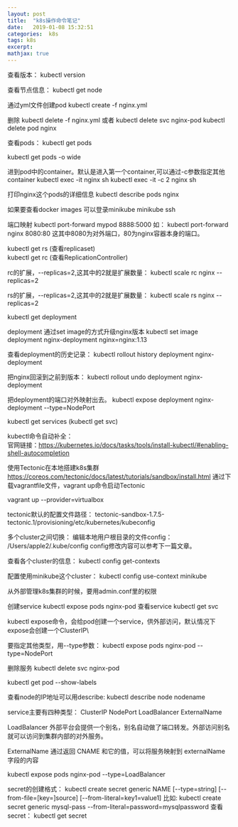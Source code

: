 ```yaml
---
layout: post
title:  "k8s操作命令笔记"
date:   2019-01-08 15:32:51
categories:  k8s
tags: k8s
excerpt: 
mathjax: true
---
```


查看版本：
kubectl version

查看节点信息：
kubectl get node

通过yml文件创建pod
kubectl create -f nginx.yml

删除
kubectl delete -f nginx.yml
或者
kubectl delete svc nginx-pod
kubectl delete pod nginx

查看pods：
kubectl get pods

kubectl get pods -o wide

进到pod中的container。默认是进入第一个container,可以通过-c参数指定其他container
kubectl exec -it nginx sh
kubectl exec -it -c 2 nginx sh

打印nginx这个pods的详细信息
kubectl describe pods nginx

如果要查看docker images 可以登录minikube
minikube ssh

端口映射
kubectl port-forward mypod 8888:5000
如：
kubectl port-forward nginx 8080:80
这其中8080为对外端口，80为nginx容器本身的端口。


kubectl get rs  (查看replicaset)  
kubectl get rc  (查看ReplicationController)

rc的扩展，--replicas=2,这其中的2就是扩展数量：
kubectl scale rc nginx --replicas=2

rs的扩展，--replicas=2,这其中的2就是扩展数量：
kubectl scale rs nginx --replicas=2


kubectl get deployment

deployment 通过set image的方式升级nginx版本
kubectl set image deployment nginx-deployment nginx=nginx:1.13

查看deployment的历史记录：
kubectl rollout history deployment nginx-deployment

把nginx回滚到之前到版本：
kubectl rollout undo deployment nginx-deployment


把deployment的端口对外映射出去。
kubectl expose deployment nginx-deployment --type=NodePort

kubectl get services (kubectl get svc)

kubectl命令自动补全：   
官网链接：https://kubernetes.io/docs/tasks/tools/install-kubectl/#enabling-shell-autocompletion 

使用Tectonic在本地搭建k8s集群
https://coreos.com/tectonic/docs/latest/tutorials/sandbox/install.html
通过下载vagrantfile文件，vagrant up命令启动Tectonic

vagrant up --provider=virtualbox

tectonic默认的配置文件路径：
tectonic-sandbox-1.7.5-tectonic.1/provisioning/etc/kubernetes/kubeconfig

多个cluster之间切换：
编辑本地用户根目录的文件config：
/Users/apple2/.kube/config
config修改内容可以参考下一篇文章。

查看各个cluster的信息：
kubectl config get-contexts

配置使用minikube这个cluster：
kubectl config use-context minikube

从外部管理k8s集群的时候，要用admin.conf里的权限


创建service
kubectl expose pods nginx-pod
查看service 
kubectl get svc

kubectl expose命令，会给pod创建一个service，供外部访问，默认情况下expose会创建一个ClusterIP\

要指定其他类型，用--type参数：
kubectl expose pods nginx-pod --type=NodePort

删除服务
kubectl delete svc nginx-pod

kubectl get pod --show-labels

查看node的IP地址可以用describe:
kubectl describe node nodename


service主要有四种类型：
ClusterIP
NodePort
LoadBalancer
ExternalName

LoadBalancer 外部平台会提供一个别名，别名自动做了端口转发。外部访问别名就可以访问到集群内部的对外服务。

ExternalName 通过返回 CNAME 和它的值，可以将服务映射到 externalName 字段的内容

kubectl expose pods nginx-pod --type=LoadBalancer


secret的创建格式：
kubectl create secret generic NAME [--type=string] [--from-file=[key=]source] [--from-literal=key1=value1]
比如:
kubectl create secret generic mysql-pass --from-literal=password=mysqlpassword
查看secret：
kubectl get secret



















